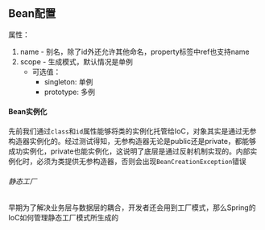 ## Bean配置
属性：
1. name - 别名，除了id外还允许其他命名，property标签中ref也支持name
2. scope - 生成模式，默认情况是单例
	- 可选值：
		- singleton: 单例
		- prototype: 多例

#### Bean实例化
先前我们通过`class`和`id`属性能够将类的实例化托管给IoC，对象其实是通过无参构造器实例化的。经过测试得知，无参构造器无论是public还是private，都能够成功实例化，private也能实例化，这说明了底层是通过反射机制实现的。内部实例化时，必须为类提供无参构造器，否则会出现`BeanCreationException`错误

###### 静态工厂
早期为了解决业务层与数据层的耦合，开发者还会用到工厂模式，那么Spring的IoC如何管理静态工厂模式所生成的